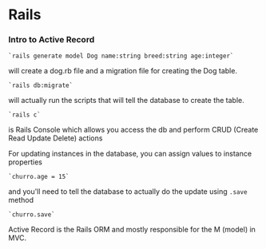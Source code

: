 # Rails

### Intro to Active Record

    `rails generate model Dog name:string breed:string age:integer`

will create a dog.rb file and a migration file for creating the Dog table.

    `rails db:migrate`
will actually run the scripts that will tell the database to create the table.

    `rails c`
 is Rails Console which allows you access the db and perform CRUD (Create Read Update Delete) actions
 
 For updating instances in the database, you can assign values to instance properties
 

    `churro.age = 15`
and you'll need to tell the database to actually do the update using `.save` method

    `churro.save`

Active Record is the Rails ORM and mostly responsible for the M (model) in MVC.